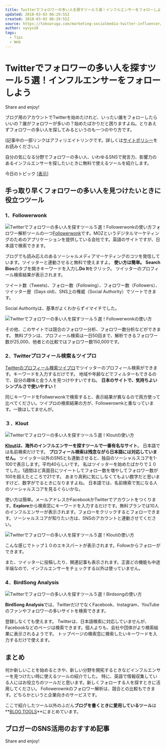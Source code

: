 ```yaml
---
title: Twitterでフォロワーの多い人を探すツール５選！インフルエンサーをフォローしよう
updated: 2018-03-03 06:29:55Z
created: 2018-03-03 06:29:55Z
source: https://tokoaruga.com/marketing-socialmedia-twitter-influencer/
author: xyvyx10
tags:
  - Tips
  - Web
---
```


# Twitterでフォロワーの多い人を探すツール５選！インフルエンサーをフォローしよう

Share and enjoy!

ブログ用のアカウントでTwitterを始めたけれど、いったい誰をフォローしたらいいの？誰がフォロワーが多いの？始めたばかりだと困りますよね。とりあえずフォロワーの多い人を探してみるというのも一つのやり方です。

(記事中の一部リンクはアフィリエイトリンクです。詳しくは[サイトポリシー](https://tokoaruga.com/site-policy/)をお読みください。)

自分の気になる分野でフォロワーの多い人、いわゆるSNSで発言力、影響力のあるインフルエンサーを探したいときに無料で使えるツールを紹介します。

今日のトピック [[表示](https://tokoaruga.com/marketing-socialmedia-twitter-influencer/#)]

## 手っ取り早くフォロワーの多い人を見つけたいときに役立つツール

### 1．Followerwonk

![Twitterでフォロワーの多い人を探すツール５選！Followerwonkの使い方](../_resources/a8d27712676a6548b06f411b2dc33719.png)フォロワー解析ツールの一つ[Followerwonk](https://moz.com/followerwonk)です。MOZというデジタルマーケティングのためのアプリケーションを提供している会社です。英語のサイトですが、日本語で検索できます。

ブログでも読み応えのあるソーシャルメディアマーケティングのコツを発信しています。ツイッターと連動させると無料で使えますよ。
**使い方は簡単。**
**Search Bios**のタブを開きキーワードを入力し**Do It**をクリック。
ツイッターのプロフィール検索結果が表示されます。

ツイート数（Tweets)、フォロー数（Following）、フォロワー数（Followers）、ツイッター歴（Days old)、SNS上の権威（Social Authority）でソートできます。

Social Authorityは、基準がよくわからずイマイチでした。

![Twitterでフォロワーの多い人を探すツール５選！Followerwonkの使い方](../_resources/ccd1913350a0e3c78a15f208b063bca2.png)

その他、このサイトでは競合のフォロワー分析、フォロワー数分析などができます。
無料プランは、プロフィール検索は一日50回まで、解析できるフォロワー数が25,000、他者との比較ではフォロワー数150,000です。

### 2．Twitterプロフィール検索＆ツイプロ

[Twitterのプロフィール検索ツイプロ](http://twpro.jp/)でツイッターのプロフィール検索ができます。キーワードを入力するだけです。
地域や年齢などでフィルターもできるので、自分の趣味と会う人を見つけやすいですね。
**日本のサイトで、気持ちよいシンプルさで使いやすい！**

同じキーワードをFollwerwonkで検索すると、表示結果が異なるので両方使って比べてください。ツイプロの検索結果の方が、Followerownkと重なっています。一致はしてませんが。

### ３．Klout

![Twitterでフォロワーの多い人を探すツール５選！Kloutの使い方](../_resources/f0e5a26afb29b3b48f8461ffa4b1feee.png)

[**Klout**](https://klout.com/)**は、海外のインフルエンサーを探すツールで一番有名なサイト**。
日本語では名前検索だけです。
**プロフィール検索は残念ながら日本語には対応していません。**
ツイッター以外のSNSとも連動させると、独自のソーシャルスコアを1-100で表示します。平均40らしいです。
私はツイッターを始めたばかりで１０でした。1週間ほど真面目にツイートしてフォロー数を増やしてフォロワー数が100を超えたところで21です。
あまり真剣に気にしなくてもよい数字だと思いますけど、数字がでるときになりますよね。
日本語では、名前検索で気になる人のソーシャルスコアを見るぐらいかな。

使い方は簡単。メールアドレスかFacebookかTwitterでアカウントをつくります。**Explore**から検索窓にキーワードを入力するだけです。無料プランでは10人のインフルエンサーが表示されます。フォローをクリックするとフォローできます。ソーシャルスコアが知りたい方は、SNSのアカウントと連動させてください。

![Twitterでフォロワーの多い人を探すツール５選！Kloutの使い方](../_resources/d1eb42ae46450ffc72aaff954f195e1a.png)

こんな感じでトップ１０のエキスパートが表示されます。Followからフォローができます。

また、ツイッターに投稿したり、関連記事も表示されます。正直どの機能も中途半端なので、インフルエンサーをチェックする以外は使っていません。

### 4．BirdSong Analysis

![Twitterでフォロワーの多い人を探すツール５選！Birdsongの使い方](../_resources/13f87170cd62b6866c2b4d40509c3f66.png)

**BirdSong Analysis**では、TwitterだけでなくFacebook、Instagram、YouTubeのファンやフォロワーの多いサイトを検索できます。

登録しなくても使えます。
Twitterは、日本語検索に対応していませんが、Facebookなどのページは検索できます。個人よりも、会社や団体がより検索結果に表示されるようです。
トップページの検索窓に検索したいキーワードを入力するだけで使えます。

## まとめ

何か新しいことを始めるときや、新しい分野を開拓するときなどインフルエンサーを見つけたい時に使えるツールの紹介でした。
特に、英語で情報収集している人にはお役立ちのツールだと思います。新しくフォローする人を探すときに活用してください。
Followerownkのフォロワー解析は、競合との比較もできます。どちらかというと企業向きのサービスです。

ここで紹介したツール以外のふだん**ブログを書くときに愛用しているツール**は**[BLOG TOOLS](https://tokoaruga.com/blog-tools/)**にまとめています。

## ブロガーのSNS活用のおすすめ記事

Share and enjoy!